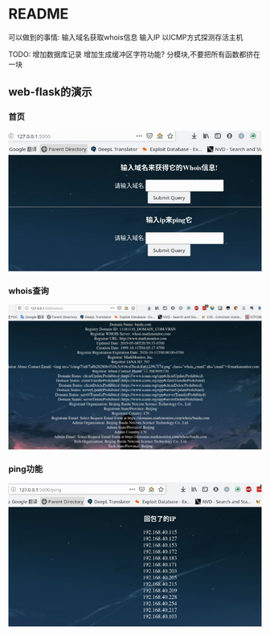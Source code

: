 # README
可以做到的事情:
    输入域名获取whois信息
    输入IP 以ICMP方式探测存活主机
    
TODO:
    增加数据库记录
    增加生成缓冲区字符功能?
    分模块,不要把所有函数都挤在一块
    
## web-flask的演示

### 首页
![](./flask/static/Screenshot_20200626_155913.jpg)

### whois查询
![](./flask/static/Screenshot_20200626_160254.jpg)

### ping功能
![](./flask/static/Screenshot_20200626_155728.jpg)